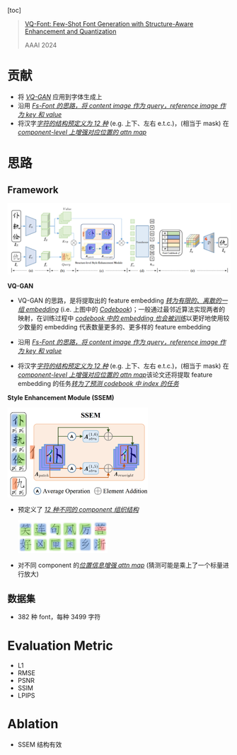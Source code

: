 [toc]

> [VQ-Font: Few-Shot Font Generation with Structure-Aware Enhancement and Quantization](https://arxiv.org/abs/2308.14018)
>
> AAAI 2024

# 贡献

- 将 <u>*VQ-GAN*</u> 应用到字体生成上
- 沿用 <u>*Fs-Font 的思路，将 content image 作为 query，reference image 作为 key 和 value*</u>
- 将汉字<u>*字符的结构预定义为 12 种*</u> (e.g. 上下、左右 e.t.c.)，(相当于 mask) 在 <u>*component-level 上增强对应位置的 attn map*</u>





# 思路

## Framework

![image-20250307150310298](assets/image-20250307150310298.png)

**VQ-GAN**

- VQ-GAN 的思路，是将提取出的 feature embedding <u>*转为有限的、离散的一组 embedding*</u> (i.e. 上图中的 <u>*Codebook*</u>)；一般通过最邻近算法实现两者的映射，在训练过程中 <u>*codebook 中的 embedding 也会被训练*</u>以更好地使用较少数量的 embedding 代表数量更多的、更多样的 feature embedding

- 沿用 <u>*Fs-Font 的思路，将 content image 作为 query，reference image 作为 key 和 value*</u>
- 将汉字<u>*字符的结构预定义为 12 种*</u> (e.g. 上下、左右 e.t.c.)，(相当于 mask) 在 <u>*component-level 上增强对应位置的 attn map*</u>该论文还将提取 feature embedding 的任务<u>*转为了预测 codebook 中 index 的任务*</u>

**Style Enhancement Module (SSEM)**

<img src="assets/image-20250307151448941.png" alt="image-20250307151448941" style="zoom:33%;" />

- 预定义了 <u>*12 种不同的 component 组织结构*</u>

  <img src="assets/image-20250307151542224.png" alt="image-20250307151542224" style="zoom:20%;" />

- 对不同 component 的<u>*位置信息增强 attn map*</u> (猜测可能是乘上了一个标量进行放大)



## 数据集

- 382 种 font，每种 3499 字符





# Evaluation Metric

- L1
- RMSE
- PSNR
- SSIM
- LPIPS





# Ablation

- SSEM 结构有效